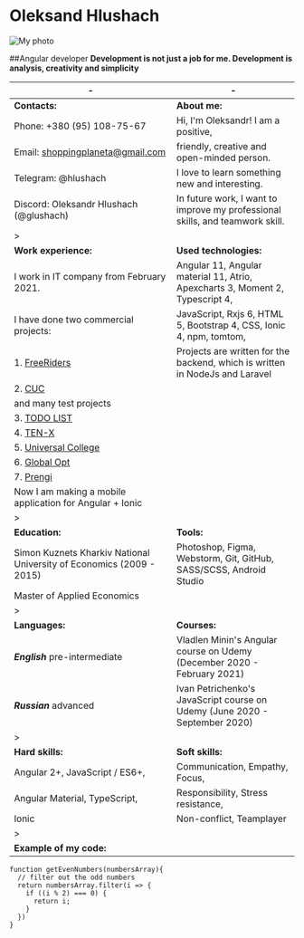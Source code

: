 # Oleksand Hlushach 
![My photo](https://media-exp1.licdn.com/dms/image/C4E03AQETk2funEMcjg/profile-displayphoto-shrink_800_800/0/1594192177176?e=1645056000&v=beta&t=VW-V0n4XM6ctgpcabjyLKT4eFtFgIC7BJdjH8OsyIYM)

##Angular developer
**Development is not just a job for me. Development is analysis,
creativity and simplicity**


-| -
--- | ---
**Contacts:**| **About me:**
Phone: +380 (95) 108-75-67             | Hi, I'm Oleksandr! I am a positive, 
Email: shoppingplaneta@gmail.com       | friendly, creative and open-minded person.
Telegram: @hlushach                    | I love to learn something new and interesting.
Discord: Oleksandr Hlushach (@glushach)| In future work, I want to improve my professional skills,  and teamwork skill.
 >| 
**Work experience:** | **Used technologies:**
I work in IT company from February 2021.  | Angular 11, Angular material 11, Atrio, Apexcharts 3, Moment 2, Typescript 4,
I have done two commercial projects:       | JavaScript, Rxjs 6,  HTML 5, Bootstrap 4, CSS, Ionic 4, npm, tomtom,
1. [FreeRiders](https://freeriders-admin.grassbusinesslabs.tk/#/authentication/signin)  |Projects are written for the backend, which is written in NodeJs and Laravel
2. [CUC](https://cuc.grassbusinesslabs.tk/admin/#/authentication/signin)|
and many test projects|
3. [TODO LIST](https://glushach.github.io/todo-list/)|
4. [TEN-X](https://glushach.github.io/creativeproject/app/)|
5. [Universal College](https://glushach.github.io/test-roulette.io/app/)|
6. [Global Opt](https://glushach.github.io/glopt.io/dist/)|
7. [Prengi](https://glushach.github.io/FMC_4.io/dist/)|
Now I am making a mobile application for Angular + Ionic|
 >| 
**Education:** | **Tools:**
Simon Kuznets Kharkiv National University of Economics (2009 - 2015)|Photoshop, Figma, Webstorm, Git, GitHub, SASS/SCSS, Android Studio
Master of Applied Economics|
 >| 
**Languages:** | **Courses:**
***English*** pre-intermediate|Vladlen Minin's Angular course on Udemy (December 2020 - February 2021)
***Russian*** advanced|Ivan Petrichenko's JavaScript course on Udemy (June 2020 - September 2020)
 >| 
**Hard skills:** | **Soft skills:**
Angular 2+, JavaScript / ES6+,|Communication, Empathy, Focus, 
Angular Material, TypeScript,|Responsibility, Stress resistance,
Ionic|Non-conflict, Teamplayer
 >| 
**Example of my code:** |
    function getEvenNumbers(numbersArray){ 
      // filter out the odd numbers
      return numbersArray.filter(i => {
        if ((i % 2) === 0) {
          return i;
        }
      })
    }